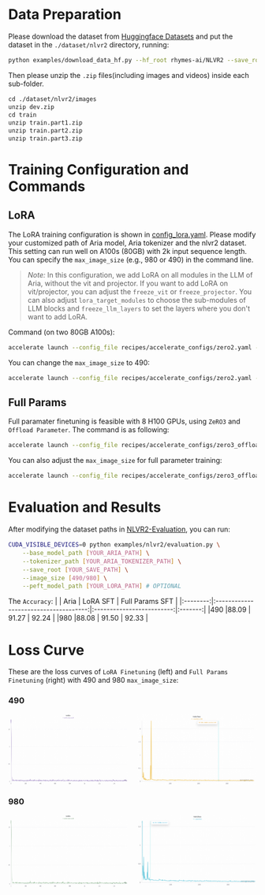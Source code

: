 # Data Preparation
Please download the dataset from [Huggingface Datasets](https://huggingface.co/datasets/rhymes-ai/NLVR2/tree/main) and put the dataset in the `./dataset/nlvr2` directory, running:
```bash
python examples/download_data_hf.py --hf_root rhymes-ai/NLVR2 --save_root ./dataset/nlvr2
```

Then please unzip the `.zip` files(including images and videos) inside each sub-folder.
```
cd ./dataset/nlvr2/images
unzip dev.zip
cd train
unzip train.part1.zip
unzip train.part2.zip
unzip train.part3.zip
```


# Training Configuration and Commands

## LoRA
The LoRA training configuration is shown in [config_lora.yaml](../../examples/nlvr2/config_lora.yaml). Please modify your customized path of Aria model, Aria tokenizer and the nlvr2 dataset. This setting can run well on A100s (80GB) with 2k input sequence length. You can specify the `max_image_size` (e.g., 980 or 490) in the command line.

> *Note:* In this configuration, we add LoRA on all modules in the LLM of Aria, without the vit and projector. If you want to add LoRA on vit/projector, you can adjust the `freeze_vit` or `freeze_projector`. You can also adjust `lora_target_modules` to choose the sub-modules of LLM blocks and `freeze_llm_layers` to set the layers where you don't want to add LoRA.

Command (on two 80GB A100s):
```bash
accelerate launch --config_file recipes/accelerate_configs/zero2.yaml --num_processes 2 aria/train.py --config examples/nlvr2/config_lora.yaml --max_image_size 980 --output_dir [YOUR_OUT_DIR]
```

You can change the `max_image_size` to 490:
```bash
accelerate launch --config_file recipes/accelerate_configs/zero2.yaml --num_processes 2 aria/train.py --config examples/nlvr2/config_lora.yaml --max_image_size 490 --output_dir [YOUR_OUT_DIR]
```

## Full Params
Full paramater finetuning is feasible with 8 H100 GPUs, using `ZeRO3` and `Offload Parameter`. The command is as following:
```bash
accelerate launch --config_file recipes/accelerate_configs/zero3_offload.yaml aria/train.py --config examples/nlvr2/config_full.yaml --max_image_size 980 --output_dir [YOUR_OUT_DIR]
```

You can also adjust the `max_image_size` for full parameter training:
```bash
accelerate launch --config_file recipes/accelerate_configs/zero3_offload.yaml aria/train.py --config examples/nlvr2/config_full.yaml --max_image_size 490 --output_dir [YOUR_OUT_DIR]
```

# Evaluation and Results
After modifying the dataset paths in [NLVR2-Evaluation](../../examples/nlvr2/evaluation.py#L45), you can run:
```bash
CUDA_VISIBLE_DEVICES=0 python examples/nlvr2/evaluation.py \
    --base_model_path [YOUR_ARIA_PATH] \
    --tokenizer_path [YOUR_ARIA_TOKENIZER_PATH] \
    --save_root [YOUR_SAVE_PATH] \
    --image_size [490/980] \
    --peft_model_path [YOUR_LORA_PATH] # OPTIONAL
```

The `Accuracy`:
|        | Aria                           | LoRA SFT               | Full Params SFT  |
|:--------:|:-------------------------------------:|:-------------------------:|:-------:|
|490 |88.09 | 91.27 | 92.24 |
|980 |88.08 | 91.50 | 92.33 |

# Loss Curve
These are the loss curves of `LoRA Finetuning` (left) and `Full Params Finetuning` (right) with 490 and 980 `max_image_size`:

### 490
<div style="display: flex; justify-content: space-between;">
    <img src="../../assets/nlvr2_loss_490_lora.png" alt="Left Image" style="width: 48%;">
    <img src="../../assets/nlvr2_loss_490_full.png" alt="Right Image" style="width: 48%;">
</div>

### 980
<div style="display: flex; justify-content: space-between;">
    <img src="../../assets/nlvr2_loss_980_lora.png" alt="Left Image" style="width: 48%;">
    <img src="../../assets/nlvr2_loss_980_full.png" alt="Right Image" style="width: 48%;">
</div>
